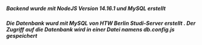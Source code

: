 ##### Backend wurde mit NodeJS Version 14.16.1 und MySQL erstellt
##### Die Datenbank wurd mit MySQL von HTW Berlin Studi-Server erstellt . Der Zugriff auf die Datenbank wird in einer Datei namens db.config.js gespeichert 